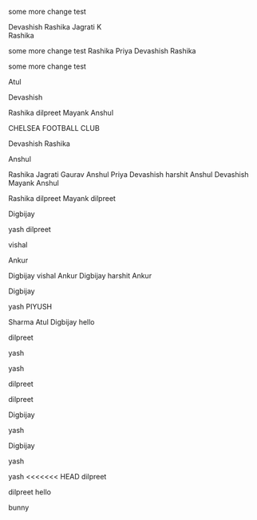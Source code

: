 some more change
test

Devashish
Rashika
Jagrati K  
Rashika


some more change
test
Rashika
Priya
Devashish
Rashika

some more change
test

Atul


Devashish

Rashika
dilpreet
Mayank
Anshul

CHELSEA FOOTBALL CLUB 


Devashish
Rashika


Anshul

Rashika
Jagrati
Gaurav
Anshul
Priya
Devashish
harshit
Anshul
Devashish
Mayank
Anshul

Rashika
dilpreet
Mayank
dilpreet

Digbijay

yash
dilpreet

vishal

Ankur

Digbijay
vishal
Ankur
Digbijay
harshit
Ankur

Digbijay

yash
PIYUSH

Sharma
Atul
Digbijay
hello

dilpreet



yash

yash


dilpreet

dilpreet

Digbijay

yash


Digbijay


yash

yash
<<<<<<< HEAD
dilpreet

dilpreet
hello

bunny
